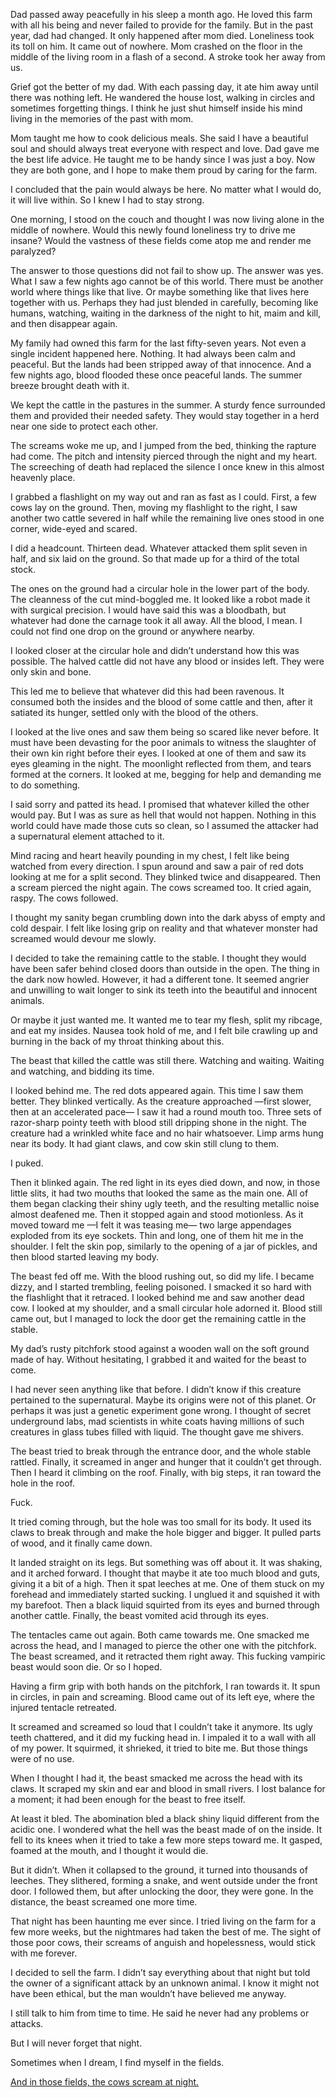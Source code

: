 Dad passed away peacefully in his sleep a month ago. He loved this farm with all his being and never failed to provide for the family. But in the past year, dad had changed. It only happened after mom died. Loneliness took its toll on him. It came out of nowhere. Mom crashed on the floor in the middle of the living room in a flash of a second. A stroke took her away from us.

Grief got the better of my dad. With each passing day, it ate him away until there was nothing left. He wandered the house lost, walking in circles and sometimes forgetting things. I think he just shut himself inside his mind living in the memories of the past with mom.

Mom taught me how to cook delicious meals. She said I have a beautiful soul and should always treat everyone with respect and love. Dad gave me the best life advice. He taught me to be handy since I was just a boy. Now they are both gone, and I hope to make them proud by caring for the farm. 

I concluded that the pain would always be here. No matter what I would do, it will live within. So I knew I had to stay strong.

One morning, I stood on the couch and thought I was now living alone in the middle of nowhere. Would this newly found loneliness try to drive me insane? Would the vastness of these fields come atop me and render me paralyzed?

The answer to those questions did not fail to show up. The answer was yes. What I saw a few nights ago cannot be of this world. There must be another world where things like that live. Or maybe something like that lives here together with us. Perhaps they had just blended in carefully, becoming like humans, watching, waiting in the darkness of the night to hit, maim and kill, and then disappear again.

My family had owned this farm for the last fifty-seven years. Not even a single incident happened here. Nothing. It had always been calm and peaceful. But the lands had been stripped away of that innocence. And a few nights ago, blood flooded these once peaceful lands. The summer breeze brought death with it. 

We kept the cattle in the pastures in the summer. A sturdy fence surrounded them and provided their needed safety. They would stay together in a herd near one side to protect each other.

The screams woke me up, and I jumped from the bed, thinking the rapture had come. The pitch and intensity pierced through the night and my heart. The screeching of death had replaced the silence I once knew in this almost heavenly place. 

I grabbed a flashlight on my way out and ran as fast as I could. First, a few cows lay on the ground. Then, moving my flashlight to the right, I saw another two cattle severed in half while the remaining live ones stood in one corner, wide-eyed and scared.

I did a headcount. Thirteen dead. Whatever attacked them split seven in half, and six laid on the ground. So that made up for a third of the total stock. 

The ones on the ground had a circular hole in the lower part of the body. The cleanness of the cut mind-boggled me. It looked like a robot made it with surgical precision. I would have said this was a bloodbath, but whatever had done the carnage took it all away. All the blood, I mean. I could not find one drop on the ground or anywhere nearby.

I looked closer at the circular hole and didn’t understand how this was possible. The halved cattle did not have any blood or insides left. They were only skin and bone.

This led me to believe that whatever did this had been ravenous. It consumed both the insides and the blood of some cattle and then, after it satiated its hunger, settled only with the blood of the others.

I looked at the live ones and saw them being so scared like never before. It must have been devasting for the poor animals to witness the slaughter of their own kin right before their eyes. I looked at one of them and saw its eyes gleaming in the night. The moonlight reflected from them, and tears formed at the corners. It looked at me, begging for help and demanding me to do something.

I said sorry and patted its head. I promised that whatever killed the other would pay. But I was as sure as hell that would not happen. Nothing in this world could have made those cuts so clean, so I assumed the attacker had a supernatural element attached to it.

Mind racing and heart heavily pounding in my chest, I felt like being watched from every direction. I spun around and saw a pair of red dots looking at me for a split second. They blinked twice and disappeared.  Then a scream pierced the night again. The cows screamed too. It cried again, raspy. The cows followed.

I thought my sanity began crumbling down into the dark abyss of empty and cold despair.  I felt like losing grip on reality and that whatever monster had screamed would devour me slowly.

I decided to take the remaining cattle to the stable. I thought they would have been safer behind closed doors than outside in the open. The thing in the dark now howled. However, it had a different tone. It seemed angrier and unwilling to wait longer to sink its teeth into the beautiful and innocent animals. 

Or maybe it just wanted me. It wanted me to tear my flesh, split my ribcage, and eat my insides. Nausea took hold of me, and I felt bile crawling up and burning in the back of my throat thinking about this.

The beast that killed the cattle was still there. Watching and waiting. Waiting and watching, and bidding its time. 

I looked behind me. The red dots appeared again. This time I saw them better. They blinked vertically. As the creature approached —first slower, then at an accelerated pace— I saw it had a round mouth too. Three sets of razor-sharp pointy teeth with blood still dripping shone in the night. The creature had a wrinkled white face and no hair whatsoever. Limp arms hung near its body. It had giant claws, and cow skin still clung to them. 

I puked.

Then it blinked again. The red light in its eyes died down, and now, in those little slits, it had two mouths that looked the same as the main one. All of them began clacking their shiny ugly teeth, and the resulting metallic noise almost deafened me. Then it stopped again and stood motionless. As it moved toward me —I felt it was teasing me— two large appendages exploded from its eye sockets. Thin and long, one of them hit me in the shoulder. I felt the skin pop, similarly to the opening of a jar of pickles, and then blood started leaving my body.

The beast fed off me. With the blood rushing out, so did my life. I became dizzy, and I started trembling, feeling poisoned. I smacked it so hard with the flashlight that it retraced. I looked behind me and saw another dead cow. I looked at my shoulder, and a small circular hole adorned it. Blood still came out, but I managed to lock the door get the remaining cattle in the stable.

My dad’s rusty pitchfork stood against a wooden wall on the soft ground made of hay. Without hesitating, I grabbed it and waited for the beast to come. 

I had never seen anything like that before. I didn’t know if this creature pertained to the supernatural. Maybe its origins were not of this planet. Or perhaps it was just a genetic experiment gone wrong. I thought of secret underground labs, mad scientists in white coats having millions of such creatures in glass tubes filled with liquid. The thought gave me shivers.

The beast tried to break through the entrance door, and the whole stable rattled. Finally, it screamed in anger and hunger that it couldn’t get through. Then I heard it climbing on the roof. Finally, with big steps, it ran toward the hole in the roof.

Fuck. 

It tried coming through, but the hole was too small for its body. It used its claws to break through and make the hole bigger and bigger. It pulled parts of wood, and it finally came down. 

It landed straight on its legs. But something was off about it. It was shaking, and it arched forward. I thought that maybe it ate too much blood and guts, giving it a bit of a high. Then it spat leeches at me. One of them stuck on my forehead and immediately started sucking. I unglued it and squished it with my barefoot. Then a black liquid squirted from its eyes and burned through another cattle. Finally, the beast vomited acid through its eyes.

The tentacles came out again. Both came towards me. One smacked me across the head, and I managed to pierce the other one with the pitchfork. The beast screamed, and it retracted them right away. This fucking vampiric beast would soon die. Or so I hoped. 

Having a firm grip with both hands on the pitchfork, I ran towards it. It spun in circles, in pain and screaming. Blood came out of its left eye, where the injured tentacle retreated. 

It screamed and screamed so loud that I couldn’t take it anymore. Its ugly teeth chattered, and it did my fucking head in. I impaled it to a wall with all of my power. It squirmed, it shrieked, it tried to bite me. But those things were of no use.

When I thought I had it, the beast smacked me across the head with its claws. It scraped my skin and ear and blood in small rivers. I lost balance for a moment; it had been enough for the beast to free itself.

At least it bled. The abomination bled a black shiny liquid different from the acidic one. I wondered what the hell was the beast made of on the inside.  It fell to its knees when it tried to take a few more steps toward me. It gasped, foamed at the mouth, and I thought it would die.

But it didn’t. When it collapsed to the ground, it turned into thousands of leeches. They slithered, forming a snake, and went outside under the front door. I followed them, but after unlocking the door, they were gone. In the distance, the beast screamed one more time.

That night has been haunting me ever since. I tried living on the farm for a few more weeks, but the nightmares had taken the best of me. The sight of those poor cows, their screams of anguish and hopelessness, would stick with me forever. 

I decided to sell the farm. I didn’t say everything about that night but told the owner of a significant attack by an unknown animal. I know it might not have been ethical, but the man wouldn’t have believed me anyway. 

I still talk to him from time to time. He said he never had any problems or attacks.

But I will never forget that night. 

Sometimes when I dream, I find myself in the fields. 

[And in those fields, the cows scream at night.](https://www.reddit.com/r/PostMortem33/comments/gpnh5h/story_masterpost/)